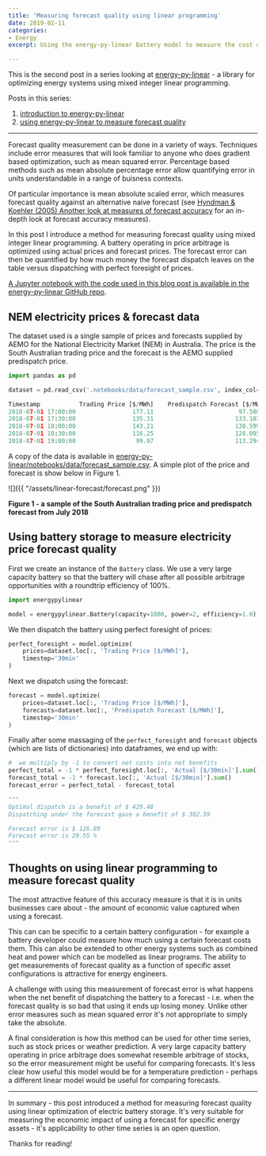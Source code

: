 ```yaml
---
title: 'Measuring forecast quality using linear programming'
date: 2019-02-11
categories:
- Energy
excerpt: Using the energy-py-linear Battery model to measure the cost of using a forecast.

---
```


This is the second post in a series looking at [energy-py-linear](https://github.com/ADGEfficiency/energy-py-linear) -  a library for optimizing energy systems using mixed integer linear programming.

Posts in this series:

1. [introduction to energy-py-linear](https://adgefficiency.com/intro-energy-py-linear/)
2. [using energy-py-linear to measure forecast quality](https://adgefficiency.com/energy-py-linear-forecast-quality/)

---

Forecast quality measurement can be done in a variety of ways.  Techniques include error measures that will look familiar to anyone who does gradient based optimization, such as mean squared error.  Percentage based methods such as mean absolute percentage error allow quantifying error in units understandable in a range of buisness contexts.  

Of particular importance is mean absolute scaled error, which measures forecast quality against an alternative naive forecast (see [Hyndman & Koehler (2005) Another look at measures of forecast accuracy](https://robjhyndman.com/papers/mase.pdf) for an in-depth look at forecast accuracy measures).

In this post I introduce a method for measuring forecast quality using mixed integer linear programming.  A battery operating in price arbitrage is optimized using actual prices and forecast prices.  The forecast error can then be quantified by how much money the forecast dispatch leaves on the table versus dispatching with perfect foresight of prices.

[A Jupyter notebook with the code used in this blog post is available in the energy-py-linear GitHub repo](https://github.com/ADGEfficiency/energy-py-linear/blob/master/notebooks/forecast_quality.ipynb).

## NEM electricity prices & forecast data

The dataset used is a single sample of prices and forecasts supplied by AEMO for the National Electricity Market (NEM) in Australia.  The price is the South Australian trading price and the forecast is the AEMO supplied predispatch price.  

```python
import pandas as pd

dataset = pd.read_csv('.notebooks/data/forecast_sample.csv', index_col=0, parse_dates=True)

Timestamp           Trading Price [$/MWh]    Predispatch Forecast [$/MWh]
2018-07-01 17:00:00                177.11                        97.58039
2018-07-01 17:30:00                135.31                       133.10307
2018-07-01 18:00:00                143.21                       138.59979
2018-07-01 18:30:00                116.25                       128.09559
2018-07-01 19:00:00                 99.97                       113.29413
```

A copy of the data is available in [energy-py-linear/notebooks/data/forecast_sample.csv](https://github.com/ADGEfficiency/energy-py-linear/blob/master/notebooks/data/forecast_sample.csv).  A simple plot of the price and forecast is show below in Figure 1.

![]({{ "/assets/linear-forecast/forecast.png" }})

**Figure 1 - a sample of the South Australian trading price and predispatch forecast from July 2018**

## Using battery storage to measure electricity price forecast quality

First we create an instance of the `Battery` class.  We use a very large capacity battery so that the battery will chase after all possible arbitrage opportunities with a roundtrip efficiency of 100%.

```python
import energypylinear

model = energypylinear.Battery(capacity=1000, power=2, efficiency=1.0)
```

We then dispatch the battery using perfect foresight of prices:

```python
perfect_foresight = model.optimize(
    prices=dataset.loc[:, 'Trading Price [$/MWh]'], 
    timestep='30min'
)
```

Next we dispatch using the forecast:

```python
forecast = model.optimize(
    prices=dataset.loc[:, 'Trading Price [$/MWh]'],
    forecasts=dataset.loc[:, 'Predispatch Forecast [$/MWh]'],
    timestep='30min'
)
```

Finally after some massaging of the `perfect_foresight` and `forecast` objects (which are lists of dictionaries) into dataframes, we end up with:

```python
#  we multiply by -1 to convert net costs into net benefits
perfect_total = -1 * perfect_foresight.loc[:, 'Actual [$/30min]'].sum()
forecast_total = -1 * forecast.loc[:, 'Actual [$/30min]'].sum()
forecast_error = perfect_total - forecast_total

"""
Optimal dispatch is a benefit of $ 429.48
Dispatching under the forecast gave a benefit of $ 302.59

Forecast error is $ 126.89
Forecast error is 29.55 %
"""
```

## Thoughts on using linear programming to measure forecast quality

The most attractive feature of this accuracy measure is that it is in units businesses care about - the amount of economic value captured when using a forecast.

This can can be specific to a certain battery configuration - for example a battery developer could measure how much using a certain forecast costs them.  This can also be extended to other energy systems such as combined heat and power which can be modelled as linear programs.  The ability to get measurements of forecast quality as a function of specific asset configurations is attractive for energy engineers.

A challenge with using this measurement of forecast error is what happens when the net benefit of dispatching the battery to a forecast - i.e. when the forecast quality is so bad that using it ends up losing money.  Unlike other error measures such as mean squared error it's not appropriate to simply take the absolute.

A final consideration is how this method can be used for other time series, such as stock prices or weather prediction.  A very large capacity battery operating in price arbitrage does somewhat resemble arbitrage of stocks, so the error measurement might be useful for comparing forecasts.  It's less clear how useful this model would be for a temperature prediction - perhaps a different linear model would be useful for comparing forecasts. 

---

In summary - this post introduced a method for measuring forecast quality using linear optimization of electric battery storage.  It's very suitable for measuring the economic impact of using a forecast for specific energy assets - it's applicability to other time series is an open question.

Thanks for reading!
